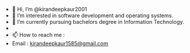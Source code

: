 - 👋 Hi, I’m @kirandeepkaur2001
- 👀 I’m interested in software development and operating systems.
- 🌱 I’m currently pursuing bachelors degree in Information Technology.
- 
- 📫 How to reach me :
- Email : kirandeepkaur1585@gmail.com


